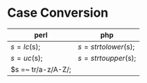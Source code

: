 # Case Conversion

perl                | php
--------------------|---------------------
$s = lc($s);        | $s = strtolower($s);
$s = uc($s);        | $s = strtoupper($s);
$s =~ tr/a-z/A-Z/;  |
